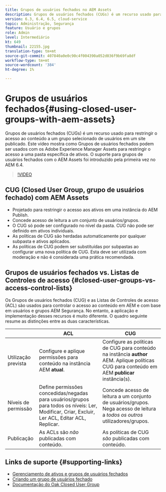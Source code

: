 ```yaml
---
title: Grupos de usuários fechados no AEM Assets
description: Grupos de usuários fechados (CUGs) é um recurso usado para restringir o acesso ao conteúdo a um grupo selecionado de usuários em um site publicado. Este vídeo mostra como Grupos de usuários fechados podem ser usados com os Adobe Experience Manager Assets para restringir o acesso a uma pasta específica de ativos.
version: 6.3, 6.4, 6.5, cloud-service
topic: Administração, Segurança
feature: Usuário e grupos
role: Admin
level: Intermediário
kt: 649
thumbnail: 22155.jpg
translation-type: tm+mt
source-git-commit: 407840a0e0c90c4f004390a052d036f9b69fa8df
workflow-type: tm+mt
source-wordcount: '384'
ht-degree: 1%

---
```



# Grupos de usuários fechados{#using-closed-user-groups-with-aem-assets}

Grupos de usuários fechados (CUGs) é um recurso usado para restringir o acesso ao conteúdo a um grupo selecionado de usuários em um site publicado. Este vídeo mostra como Grupos de usuários fechados podem ser usados com os Adobe Experience Manager Assets para restringir o acesso a uma pasta específica de ativos. O suporte para grupos de usuários fechados com o AEM Assets foi introduzido pela primeira vez no AEM 6.4.

>[!VIDEO](https://video.tv.adobe.com/v/22155?quality=12&learn=on)

## CUG (Closed User Group, grupo de usuários fechado) com AEM Assets

* Projetado para restringir o acesso aos ativos em uma instância do AEM Publish.
* Concede acesso de leitura a um conjunto de usuários/grupos.
* O CUG só pode ser configurado no nível da pasta. CUG não pode ser definido em ativos individuais.
* As políticas de CUG são herdadas automaticamente por qualquer subpasta e ativos aplicados.
* As políticas de CUG podem ser substituídas por subpastas ao configurar uma nova política de CUG. Esta deve ser utilizada com moderação e não é considerada uma prática recomendada.

## Grupos de usuários fechados vs. Listas de Controles de acesso {#closed-user-groups-vs-access-control-lists}

Os Grupos de usuários fechados (CUG) e as Listas de Controles de acesso (ACL) são usados para controlar o acesso ao conteúdo em AEM e com base em usuários e grupos AEM Segurança. No entanto, a aplicação e implementação desses recursos é muito diferente. O quadro seguinte resume as distinções entre as duas características.

|  | ACL | CUG |
| ----------------- | -------------------------------------------------------------------------------------------------------------------------------- | ----------------------------------------------------------------------------------------------------------------------------- |
| Utilização prevista | Configure e aplique permissões para conteúdo na instância AEM **atual**. | Configure as políticas de CUG para conteúdo na instância **author** AEM. Aplique políticas CUG para conteúdo em AEM **publicar** instância(s). |
| Níveis de permissão | Define permissões concedidas/negadas para usuários/grupos para todos os níveis: Ler, Modificar, Criar, Excluir, Ler ACL, Editar ACL, Replicar. | Concede acesso de leitura a um conjunto de usuários/grupos. Nega acesso de leitura a *todos os outros* utilizadores/grupos. |
| Publicação | As ACLs são *não* publicadas com conteúdo. | As políticas de CUG *são* publicadas com conteúdo. |

## Links de suporte {#supporting-links}

* [Gerenciamento de ativos e grupos de usuários fechados](https://experienceleague.adobe.com/docs/experience-manager-65/assets/managing/manage-assets.html?lang=en#closed-user-group)
* [Criando um grupo de usuários fechado](https://experienceleague.adobe.com/docs/experience-manager-65/administering/security/cug.html)
* [Documentação do Oak Closed User Group](https://jackrabbit.apache.org/oak/docs/security/authorization/cug.html)
